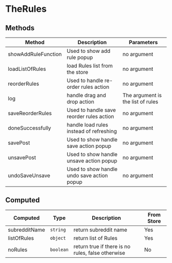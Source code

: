 # TheRules

## Methods

<!-- @vuese:TheRules:methods:start -->
|Method|Description|Parameters|
|---|---|---|
|showAddRuleFunction|Used to show add rule popup|no argument|
|loadListOfRules|load Rules list from the store|no argument|
|reorderRules|Used to handle re-order rules action|no argument|
|log|handle drag and drop action|The argument is the list of rules|
|saveReorderRules|Used to handle save reorder rules action|no argument|
|doneSuccessfully|handle load rules instead of refreshing|no argument|
|savePost|Used to show handle save action popup|no argument|
|unsavePost|Used to show handle unsave action popup|no argument|
|undoSaveUnsave|Used to show handle undo save action popup|no argument|

<!-- @vuese:TheRules:methods:end -->


## Computed

<!-- @vuese:TheRules:computed:start -->
|Computed|Type|Description|From Store|
|---|---|---|---|
|subredditName|`string`|return subreddit name|Yes|
|listOfRules|`object`|return list of Rules|Yes|
|noRules|`boolean`|return true if there is no rules, false otherwise|No|

<!-- @vuese:TheRules:computed:end -->


